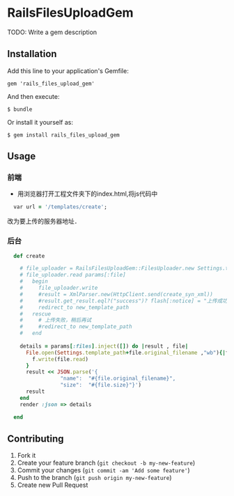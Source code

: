 # RailsFilesUploadGem

TODO: Write a gem description

## Installation

Add this line to your application's Gemfile:

    gem 'rails_files_upload_gem'

And then execute:

    $ bundle

Or install it yourself as:

    $ gem install rails_files_upload_gem

## Usage

### 前端
* 用浏览器打开工程文件夹下的index.html,将js代码中
```ruby
  var url = '/templates/create';
```
改为要上传的服务器地址．
### 后台
```ruby
  def create

    # file_uploader = RailsFilesUploadGem::FilesUploader.new Settings.template_path
    # file_uploader.read params[:file]
    #   begin
    #     file_uploader.write
    #     #result = XmlParser.new(HttpClient.send(create_syn_xml))
    #     #result.get_result.eql?("success")? flash[:notice] = "上传成功！" : flash[:notice] = "上传失败！#{result.get_reason}."
    #     redirect_to new_template_path
    #   rescue
    #     # 上传失败，稍后再试
    #     #redirect_to new_template_path
    #   end
    
    details = params[:files].inject([]) do |result , file|
      File.open(Settings.template_path+file.original_filename ,"wb"){|f|
        f.write(file.read)
      }
      result << JSON.parse('{
                 "name":  "#{file.original_filename}",
                 "size":  "#{file.size}"}')
      result
    end
    render :json => details

  end
```
	

## Contributing

1. Fork it
2. Create your feature branch (`git checkout -b my-new-feature`)
3. Commit your changes (`git commit -am 'Add some feature'`)
4. Push to the branch (`git push origin my-new-feature`)
5. Create new Pull Request

